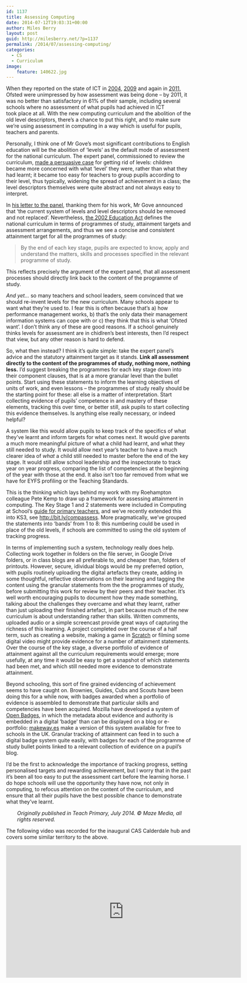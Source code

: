 ```yaml
---
id: 1137
title: Assessing Computing
date: 2014-07-12T19:03:31+00:00
author: Miles Berry
layout: post
guid: http://milesberry.net/?p=1137
permalink: /2014/07/assessing-computing/
categories:
  - CS
  - Curriculum
image:
    feature: 140622.jpg
---
```

When they reported on the state of ICT in [2004](http://www.ofsted.gov.uk/sites/default/files/documents/surveys-and-good-practice/t/The%20impact%20of%20government%20initiatives%20five%20years%20on%20%28PDF%20format%29.pdf), [2009](http://www.ofsted.gov.uk/sites/default/files/documents/surveys-and-good-practice/t/The%20importance%20of%20ICT.pdf) and again in [2011](http://www.ofsted.gov.uk/sites/default/files/documents/surveys-and-good-practice/i/ICT%20in%20schools%202008-2011.pdf), Ofsted were unimpressed by how assessment was being done &#8211; by 2011, it was no better than satisfactory in 61% of their sample, including several schools where no assessment of what pupils had achieved in ICT took place at all. With the new computing curriculum and the abolition of the old level descriptors, there&#8217;s a chance to put this right, and to make sure we&#8217;re using assessment in computing in a way which is useful for pupils, teachers and parents.

Personally, I think one of Mr Gove&#8217;s most significant contributions to English education will be the abolition of &#8216;levels&#8217; as the default mode of assessment for the national curriculum. The expert panel, commissioned to review the curriculum, [made a persuasive case](https://www.gov.uk/government/uploads/system/uploads/attachment_data/file/175439/NCR-Expert_Panel_Report.pdf) for getting rid of levels: children became more concerned with what &#8216;level&#8217; they were, rather than what they had learnt; it became too easy for teachers to group pupils according to their level, thus typically, widening the spread of achievement in a class; the level descriptors themselves were quite abstract and not always easy to interpret.

In [his letter to the panel](http://media.education.gov.uk/assets/files/pdf/l/secretary%20of%20state%20letter%20to%20tim%20oates%20regarding%20the%20national%20curriculum%20review%2011%20june%202012.pdf), thanking them for his work, Mr Gove announced that &#8216;the current system of levels and level descriptors should be removed and not replaced&#8217;. Nevertheless, [the 2002 Education Act](http://www.legislation.gov.uk/ukpga/2002/32/section/87) defines the national curriculum in terms of programmes of study, attainment targets and assessment arrangements, and thus we see a concise and consistent attainment target for all the programmes of study:

> By the end of each key stage, pupils are expected to know, apply and understand the matters, skills and processes specified in the relevant programme of study.

This reflects precisely the argument of the expert panel, that all assessment processes should directly link back to the content of the programme of study.

_And yet&#8230;_ so many teachers and school leaders, seem convinced that we should re-invent levels for the new curriculum. Many schools appear to want what they&#8217;re used to. I fear this is often because that&#8217;s a) how performance management works, b) that&#8217;s the only data their management information systems can cope with or c) they think that this is what &#8216;Ofsted want&#8217;. I don&#8217;t think any of these are good reasons. If a school genuinely thinks levels for assessment are in chidlren&#8217;s best interests, then I&#8217;d respect that view, but any other reason is hard to defend.



So, what then instead? I think it&#8217;s quite simple: take the expert panel&#8217;s advice and the statutory attainment target as it stands. **Link all assessment directly to the content of the programmes of study, nothing more, nothing less.** I&#8217;d suggest breaking the programmes for each key stage down into their component clauses, that is at a more granular level than the bullet points. Start using these statements to inform the learning objectives of units of work, and even lessons &#8211; the programmes of study really should be the starting point for these: all else is a matter of interpretation. Start collecting evidence of pupils&#8217; competence in and mastery of these elements, tracking this over time, or better still, ask pupils to start collecting this evidence themselves. Is anything else really necessary, or indeed helpful?

A system like this would allow pupils to keep track of the specifics of what they&#8217;ve learnt and inform targets for what comes next. It would give parents a much more meaningful picture of what a child had learnt, and what they still needed to study. It would allow next year&#8217;s teacher to have a much clearer idea of _what_ a child still needed to master before the end of the key stage. It would still allow school leadership and the inspectorate to track year on year progress, comparing the list of competencies at the beginning of the year with those at the end. It also isn&#8217;t too far removed from what we have for EYFS profiling or the Teaching Standards.

This is the thinking which lays behind my work with my Roehampton colleague Pete Kemp to draw up a framework for assessing attainment in computing. The Key Stage 1 and 2 statements were included in Computing at School&#8217;s [guide for primary teachers](http://www.computingatschool.org.uk/index.php?id=primary-national-curriculum-guidance), and we&#8217;ve recently extended this into KS3, see <http://bit.ly/compassess>. More pragmatically, we&#8217;ve grouped the statements into &#8216;bands&#8217; from 1 to 8: this numbering could be used in place of the old levels, if schools are committed to using the old system of tracking progress.

In terms of implementing such a system, technology really does help. Collecting work together in folders on the file server, in Google Drive folders, or in class blogs are all preferable to, and cheaper than, folders of printouts. However, secure, idividual blogs would be my preferred option, with pupils routinely uploading the digital artefacts they create, adding in some thoughtful, reflective observations on their learning and tagging the content using the granular statements from the the programmes of study, before submitting this work for review by their peers and their teacher. It&#8217;s well worth encouraging pupils to document how they made something, talking about the challenges they overcame and what they learnt, rather than just uploading their finished artefact, in part because much of the new curriculum is about understanding rather than skills. Written comments, uploaded audio or a simple screencast provide great ways of capturing the richness of this learning. A project completed over the course of a half term, such as creating a website, making a game in [Scratch](http://scratch.mit.edu) or filming some digital video might provide evidence for a number of attainment statements. Over the course of the key stage, a diverse portfolio of evidence of attainment against all the curriculum requirements would emerge; more usefully, at any time it would be easy to get a snapshot of which statements had been met, and which still needed more evidence to demonstrate attainment.

Beyond schooling, this sort of fine grained evidencing of achievement seems to have caught on. Brownies, Guides, Cubs and Scouts have been doing this for a while now, with badges awarded when a portfolio of evidence is assembled to demonstrate that particular skills and competencies have been acquired. Mozilla have developed a system of [Open Badges](http://www.openbadges.org/), in which the metadata about evidence and authority is embedded in a digital &#8216;badge&#8217; than can be displayed on a blog or e-portfolio: [makewav.es](https://www.makewav.es/) make a version of this system available for free to schools in the UK. Granular tracking of attainment can feed in to such a digital badge system quite easily, with badges for each of the programme of study bullet points linked to a relevant collection of evidence on a pupil&#8217;s blog.

I&#8217;d be the first to acknowledge the importance of tracking progress, setting personalised targets and rewarding achievement, but I worry that in the past it&#8217;s been all too easy to put the assessment cart before the learning horse. I do hope schools will use the opportunity they have now, not only in computing, to refocus attention on the content of the curriculum, and ensure that all their pupils have the best possible chance to demonstrate what they&#8217;ve learnt.

<p style="padding-left: 30px;">
  <em>Originally published in Teach Primary, July 2014. © Maze Media, all rights reserved.</em>
</p>

The following video was recorded for the inaugural CAS Calderdale hub and covers some similar territory to the above.

<iframe width="640" height="360" src="https://www.youtube.com/embed/wgmG72lEnLI" frameborder="0" allowfullscreen></iframe>
